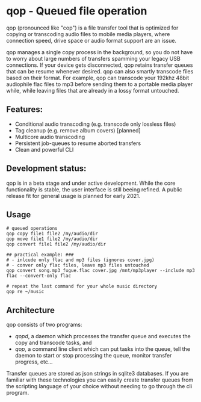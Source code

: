 # qop - Queued file operation

qop (pronounced like "cop") is a file transfer tool that is optimized for copying or transcoding audio files to mobile 
media players, where connection speed, drive space or audio format support are an issue.

qop manages a single copy process in the background, so you do not have to worry about large numbers of transfers
spamming your legacy USB connections. If your device gets disconnected, qop retains transfer queues that can be resume whenever desired. qop
can also smartly transcode files based on their format. For example, qop can transcode your 192khz 48bit audiophile flac files to mp3 before sending them to a portable media player while, while leaving files that are already in a lossy format untouched.


## Features:

* Conditional audio transcoding (e.g. transcode only lossless files) 
* Tag cleanup (e.g. remove album covers) [planned]
* Multicore audio transcoding
* Persistent job-queues to resume aborted transfers 
* Clean and powerful CLI


## Development status:

qop is in a beta stage and under active development. While the core functionality is stable, the user interface is still beeing refined. A public release fit for general usage is planned for early 2021.


## Usage 

```
# queued operations
qop copy file1 file2 /my/audio/dir
qop move file1 file2 /my/audio/dir
qop convert file1 file2 /my/audio/dir

## practical example: ###
# - inlcude only flac and mp3 files (ignores cover.jpg)
# - conver only flac files, leave mp3 files untouched
qop convert song.mp3 fugue.flac cover.jpg /mnt/mp3player --include mp3 flac --convert-only flac 

# repeat the last command for your whole music directory
qop re ~/music
```

## Architecture

qop consists of two programs: 

- *qopd*, a daemon which processes the transfer queue and executes the copy and transcode tasks, and 
- *qop*, a command line client which can put tasks into the queue, tell the daemon to start or stop processing
    the queue, monitor transfer progress, etc...
    
Transfer queues are stored as json strings in sqlite3 databases. If you are familiar with these 
technologies you can easily create transfer queues from the scripting language of your choice without needing to
go through the cli program.
 
